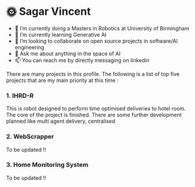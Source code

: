 # 🌞 Sagar Vincent


- 🔭 I’m currently doing a Masters in Robotics at University of Birmingham
- 🌱 I’m currently learning Generative AI
- 👯 I’m looking to collaborate on open source projects in software/AI engineering
- 💬 Ask me about anything in the space of AI
- 📫 You can reach me by directly messaging on linkedin

There are many projects in this profile. The following is a list of top five projects that are my main priority at this time :
### 1. IHRD-R

This is robot designed to perform time optimised deliveries to hotel room. The core of the project is finished. There are some further development planned like multi agent delivery, centralised

### 2. WebScrapper

To be updated !!

### 3. Home Monitoring System

To be updated !!




